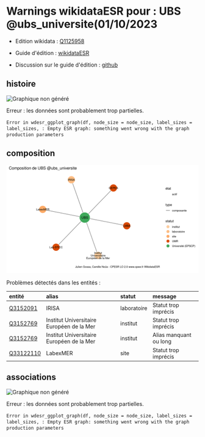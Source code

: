 Warnings wikidataESR pour : UBS @ubs_universite(01/10/2023
================

- Edition wikidata : [Q1125958](https://www.wikidata.org/wiki/Q1125958)
- Guide d'édition : [wikidataESR](https://github.com/cpesr/wikidataESR/)

- Discussion sur le guide d'édition : [github](https://github.com/cpesr/wikidataESR/issues)



## histoire 

![Graphique non généré](Q1125958-histoire.png) 

 


Erreur : les données sont probablement trop partielles.
```
Error in wdesr_ggplot_graph(df, node_size = node_size, label_sizes = label_sizes, : Empty ESR graph: something went wrong with the graph production parameters

``` 



## composition 

![Graphique non généré](Q1125958-composition.png) 

Problèmes détectés dans les entités :

|entité                                               |alias                                     |statut      |message                |
|:----------------------------------------------------|:-----------------------------------------|:-----------|:----------------------|
|[Q3152091](https://www.wikidata.org/wiki/Q3152091)   |IRISA                                     |laboratoire |Statut trop imprécis   |
|[Q3152769](https://www.wikidata.org/wiki/Q3152769)   |Institut Universitaire Européen de la Mer |institut    |Statut trop imprécis   |
|[Q3152769](https://www.wikidata.org/wiki/Q3152769)   |Institut Universitaire Européen de la Mer |institut    |Alias manquant ou long |
|[Q33122110](https://www.wikidata.org/wiki/Q33122110) |LabexMER                                  |site        |Statut trop imprécis   |

 



## associations 

![Graphique non généré](Q1125958-associations.png) 

 


Erreur : les données sont probablement trop partielles.
```
Error in wdesr_ggplot_graph(df, node_size = node_size, label_sizes = label_sizes, : Empty ESR graph: something went wrong with the graph production parameters

``` 

